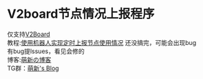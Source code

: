 # V2board节点情况上报程序
仅支持[V2Board](https://github/v2board/v2board) <br />
教程:[使用机器人实现定时上报节点使用情况](https://blog.mengx.fun/使用机器人实现定时上报节点使用情况.html)
还没搞完，可能会出现bug <br />
有bug提lssues，看见会修的 <br />
博客:[萌新の博客](https://blog.mengx.fun/) <br />
TG群：[萌新's Blog](https://t.me/mengxblog)
